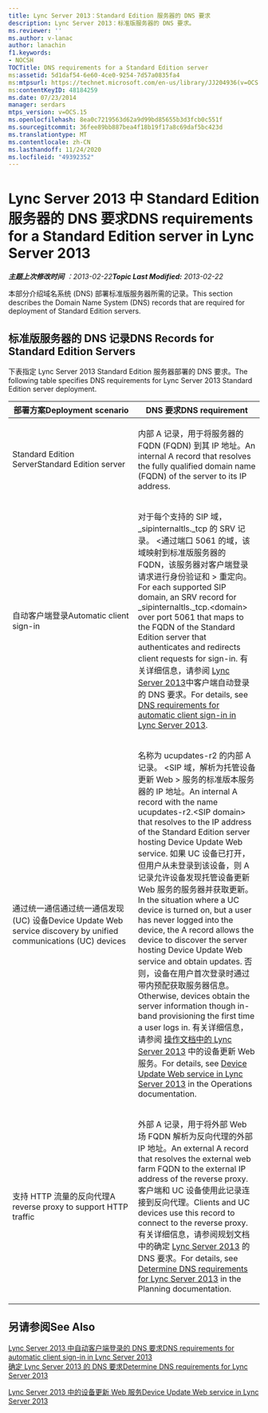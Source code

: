 ```yaml
---
title: Lync Server 2013：Standard Edition 服务器的 DNS 要求
description: Lync Server 2013：标准版服务器的 DNS 要求。
ms.reviewer: ''
ms.author: v-lanac
author: lanachin
f1.keywords:
- NOCSH
TOCTitle: DNS requirements for a Standard Edition server
ms:assetid: 5d1daf54-6e60-4ce0-9254-7d57a0835fa4
ms:mtpsurl: https://technet.microsoft.com/en-us/library/JJ204936(v=OCS.15)
ms:contentKeyID: 48184259
ms.date: 07/23/2014
manager: serdars
mtps_version: v=OCS.15
ms.openlocfilehash: 8ea0c7219563d62a9d99bd85655b3d3fcb0c551f
ms.sourcegitcommit: 36fee89bb887bea4f18b19f17a8c69daf5bc423d
ms.translationtype: MT
ms.contentlocale: zh-CN
ms.lasthandoff: 11/24/2020
ms.locfileid: "49392352"
---
```

# <a name="dns-requirements-for-a-standard-edition-server-in-lync-server-2013"></a><span data-ttu-id="80db4-103">Lync Server 2013 中 Standard Edition 服务器的 DNS 要求</span><span class="sxs-lookup"><span data-stu-id="80db4-103">DNS requirements for a Standard Edition server in Lync Server 2013</span></span>

<div data-xmlns="http://www.w3.org/1999/xhtml">

<div class="topic" data-xmlns="http://www.w3.org/1999/xhtml" data-msxsl="urn:schemas-microsoft-com:xslt" data-cs="https://msdn.microsoft.com/">

<div data-asp="https://msdn2.microsoft.com/asp">



</div>

<div id="mainSection">

<div id="mainBody"><span data-ttu-id="80db4-104">

<span> </span></span><span class="sxs-lookup"><span data-stu-id="80db4-104">

<span> </span></span></span>

<span data-ttu-id="80db4-105">_**主题上次修改时间** ：2013-02-22_</span><span class="sxs-lookup"><span data-stu-id="80db4-105">_**Topic Last Modified:** 2013-02-22_</span></span>

<span data-ttu-id="80db4-106">本部分介绍域名系统 (DNS) 部署标准版服务器所需的记录。</span><span class="sxs-lookup"><span data-stu-id="80db4-106">This section describes the Domain Name System (DNS) records that are required for deployment of Standard Edition servers.</span></span>

<div>

## <a name="dns-records-for-standard-edition-servers"></a><span data-ttu-id="80db4-107">标准版服务器的 DNS 记录</span><span class="sxs-lookup"><span data-stu-id="80db4-107">DNS Records for Standard Edition Servers</span></span>

<span data-ttu-id="80db4-108">下表指定 Lync Server 2013 Standard Edition 服务器部署的 DNS 要求。</span><span class="sxs-lookup"><span data-stu-id="80db4-108">The following table specifies DNS requirements for Lync Server 2013 Standard Edition server deployment.</span></span>


<table>
<colgroup>
<col style="width: 50%" />
<col style="width: 50%" />
</colgroup>
<thead>
<tr class="header">
<th><span data-ttu-id="80db4-109">部署方案</span><span class="sxs-lookup"><span data-stu-id="80db4-109">Deployment scenario</span></span></th>
<th><span data-ttu-id="80db4-110">DNS 要求</span><span class="sxs-lookup"><span data-stu-id="80db4-110">DNS requirement</span></span></th>
</tr>
</thead>
<tbody>
<tr class="odd">
<td><p><span data-ttu-id="80db4-111">Standard Edition Server</span><span class="sxs-lookup"><span data-stu-id="80db4-111">Standard Edition server</span></span></p></td>
<td><p><span data-ttu-id="80db4-112">内部 A 记录，用于将服务器的 FQDN (FQDN) 到其 IP 地址。</span><span class="sxs-lookup"><span data-stu-id="80db4-112">An internal A record that resolves the fully qualified domain name (FQDN) of the server to its IP address.</span></span></p></td>
</tr>
<tr class="even">
<td><p><span data-ttu-id="80db4-113">自动客户端登录</span><span class="sxs-lookup"><span data-stu-id="80db4-113">Automatic client sign-in</span></span></p></td>
<td><p><span data-ttu-id="80db4-114">对于每个支持的 SIP 域，_sipinternaltls._tcp 的 SRV 记录。 &lt;通过端口 5061 的域，该域映射到标准版服务器的 FQDN，该服务器对客户端登录请求进行身份验证和 &gt; 重定向。</span><span class="sxs-lookup"><span data-stu-id="80db4-114">For each supported SIP domain, an SRV record for _sipinternaltls._tcp.&lt;domain&gt; over port 5061 that maps to the FQDN of the Standard Edition server that authenticates and redirects client requests for sign-in.</span></span> <span data-ttu-id="80db4-115">有关详细信息，请参阅 <a href="lync-server-2013-dns-requirements-for-automatic-client-sign-in.md">Lync Server 2013</a>中客户端自动登录的 DNS 要求。</span><span class="sxs-lookup"><span data-stu-id="80db4-115">For details, see <a href="lync-server-2013-dns-requirements-for-automatic-client-sign-in.md">DNS requirements for automatic client sign-in in Lync Server 2013</a>.</span></span></p></td>
</tr>
<tr class="odd">
<td><p><span data-ttu-id="80db4-116">通过统一通信通过统一通信发现 (UC) 设备</span><span class="sxs-lookup"><span data-stu-id="80db4-116">Device Update Web service discovery by unified communications (UC) devices</span></span></p></td>
<td><p><span data-ttu-id="80db4-117">名称为 ucupdates-r2 的内部 A 记录。 &lt;SIP 域，解析为托管设备更新 Web &gt; 服务的标准版本服务器的 IP 地址。</span><span class="sxs-lookup"><span data-stu-id="80db4-117">An internal A record with the name ucupdates-r2.&lt;SIP domain&gt; that resolves to the IP address of the Standard Edition server hosting Device Update Web service.</span></span> <span data-ttu-id="80db4-118">如果 UC 设备已打开，但用户从未登录到该设备，则 A 记录允许设备发现托管设备更新 Web 服务的服务器并获取更新。</span><span class="sxs-lookup"><span data-stu-id="80db4-118">In the situation where a UC device is turned on, but a user has never logged into the device, the A record allows the device to discover the server hosting Device Update Web service and obtain updates.</span></span> <span data-ttu-id="80db4-119">否则，设备在用户首次登录时通过带内预配获取服务器信息。</span><span class="sxs-lookup"><span data-stu-id="80db4-119">Otherwise, devices obtain the server information though in-band provisioning the first time a user logs in.</span></span> <span data-ttu-id="80db4-120">有关详细信息，请参阅 <a href="lync-server-2013-device-update-web-service.md">操作文档中的 Lync Server 2013</a> 中的设备更新 Web 服务。</span><span class="sxs-lookup"><span data-stu-id="80db4-120">For details, see <a href="lync-server-2013-device-update-web-service.md">Device Update Web service in Lync Server 2013</a> in the Operations documentation.</span></span></p></td>
</tr>
<tr class="even">
<td><p><span data-ttu-id="80db4-121">支持 HTTP 流量的反向代理</span><span class="sxs-lookup"><span data-stu-id="80db4-121">A reverse proxy to support HTTP traffic</span></span></p></td>
<td><p><span data-ttu-id="80db4-122">外部 A 记录，用于将外部 Web 场 FQDN 解析为反向代理的外部 IP 地址。</span><span class="sxs-lookup"><span data-stu-id="80db4-122">An external A record that resolves the external web farm FQDN to the external IP address of the reverse proxy.</span></span> <span data-ttu-id="80db4-123">客户端和 UC 设备使用此记录连接到反向代理。</span><span class="sxs-lookup"><span data-stu-id="80db4-123">Clients and UC devices use this record to connect to the reverse proxy.</span></span> <span data-ttu-id="80db4-124">有关详细信息，请参阅规划文档中的确定 <a href="lync-server-2013-determine-dns-requirements.md">Lync Server 2013</a> 的 DNS 要求。</span><span class="sxs-lookup"><span data-stu-id="80db4-124">For details, see <a href="lync-server-2013-determine-dns-requirements.md">Determine DNS requirements for Lync Server 2013</a> in the Planning documentation.</span></span></p></td>
</tr>
</tbody>
</table>


</div>

<div>

## <a name="see-also"></a><span data-ttu-id="80db4-125">另请参阅</span><span class="sxs-lookup"><span data-stu-id="80db4-125">See Also</span></span>


[<span data-ttu-id="80db4-126">Lync Server 2013 中自动客户端登录的 DNS 要求</span><span class="sxs-lookup"><span data-stu-id="80db4-126">DNS requirements for automatic client sign-in in Lync Server 2013</span></span>](lync-server-2013-dns-requirements-for-automatic-client-sign-in.md)  
[<span data-ttu-id="80db4-127">确定 Lync Server 2013 的 DNS 要求</span><span class="sxs-lookup"><span data-stu-id="80db4-127">Determine DNS requirements for Lync Server 2013</span></span>](lync-server-2013-determine-dns-requirements.md)  


[<span data-ttu-id="80db4-128">Lync Server 2013 中的设备更新 Web 服务</span><span class="sxs-lookup"><span data-stu-id="80db4-128">Device Update Web service in Lync Server 2013</span></span>](lync-server-2013-device-update-web-service.md)  
  

<span data-ttu-id="80db4-129"></div>

</div>

<span> </span>

</div>

</div>

</span><span class="sxs-lookup"><span data-stu-id="80db4-129"></div>

</div>

<span> </span>

</div>

</div>

</span></span></div>

